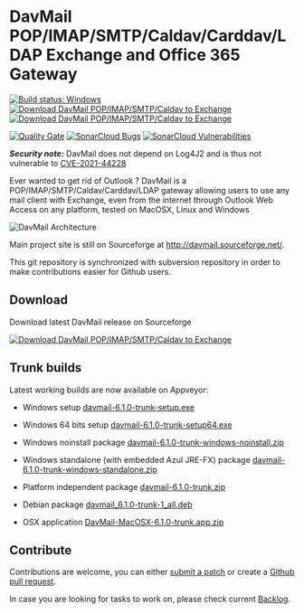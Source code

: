 # DavMail POP/IMAP/SMTP/Caldav/Carddav/LDAP Exchange and Office 365 Gateway

[![Build status: Windows](https://ci.appveyor.com/api/projects/status/d7tx645gwqvprd4g?svg=true)](https://ci.appveyor.com/project/mguessan/davmail)
[![Download DavMail POP/IMAP/SMTP/Caldav to Exchange](https://img.shields.io/sourceforge/dm/davmail.svg)](https://sourceforge.net/projects/davmail/files/latest/download)
[![Download DavMail POP/IMAP/SMTP/Caldav to Exchange](https://img.shields.io/sourceforge/dt/davmail.svg)](https://sourceforge.net/projects/davmail/files/latest/download)

[![Quality Gate](https://sonarcloud.io/api/project_badges/measure?project=mguessan_davmail&metric=alert_status)](https://sonarcloud.io/project/overview?id=mguessan_davmail)
[![SonarCloud Bugs](https://sonarcloud.io/api/project_badges/measure?project=mguessan_davmail&metric=bugs)](https://sonarcloud.io/project/overview?id=mguessan_davmail)
[![SonarCloud Vulnerabilities](https://sonarcloud.io/api/project_badges/measure?project=mguessan_davmail&metric=vulnerabilities)](https://sonarcloud.io/project/overview?id=mguessan_davmail)

**_Security note:_** DavMail does not depend on Log4J2 and is thus not vulnerable to [CVE-2021-44228](https://github.com/advisories/GHSA-jfh8-c2jp-5v3q)

Ever wanted to get rid of Outlook ? DavMail is a POP/IMAP/SMTP/Caldav/Carddav/LDAP gateway allowing users to use any mail client with Exchange, even from the internet through Outlook Web Access on any platform, tested on MacOSX, Linux and Windows

![DavMail Architecture](src/site/resources/images/davmailArchitecture.png)

Main project site is still on Sourceforge at http://davmail.sourceforge.net/.

This git repository is synchronized with subversion repository in order to make contributions easier for Github users.

## Download
Download latest DavMail release on Sourceforge

[![Download DavMail POP/IMAP/SMTP/Caldav to Exchange](https://a.fsdn.com/con/app/sf-download-button)](https://sourceforge.net/projects/davmail/files/davmail/6.1.0/)

## Trunk builds
Latest working builds are now available on Appveyor:

* Windows setup [davmail-6.1.0-trunk-setup.exe](https://ci.appveyor.com/api/projects/mguessan/davmail/artifacts/dist%2Fdavmail-6.1.0-trunk-setup.exe?job=Environment%3A%20JAVA_HOME%3DC%3A%5CProgram%20Files%5CJava%5Cjdk1.8.0)
* Windows 64 bits setup [davmail-6.1.0-trunk-setup64.exe](https://ci.appveyor.com/api/projects/mguessan/davmail/artifacts/dist%2Fdavmail-6.1.0-trunk-setup64.exe?job=Environment%3A%20JAVA_HOME%3DC%3A%5CProgram%20Files%5CJava%5Cjdk1.8.0)
* Windows noinstall package [davmail-6.1.0-trunk-windows-noinstall.zip](https://ci.appveyor.com/api/projects/mguessan/davmail/artifacts/dist%2Fdavmail-6.1.0-trunk-windows-noinstall.zip?job=Environment%3A%20JAVA_HOME%3DC%3A%5CProgram%20Files%5CJava%5Cjdk1.8.0)
* Windows standalone (with embedded Azul JRE-FX) package [davmail-6.1.0-trunk-windows-standalone.zip](https://ci.appveyor.com/api/projects/mguessan/davmail/artifacts/dist%2Fdavmail-6.1.0-trunk-windows-standalone.zip?job=Environment%3A%20JAVA_HOME%3DC%3A%5CProgram%20Files%5CJava%5Cjdk1.8.0)

* Platform independent package [davmail-6.1.0-trunk.zip](https://ci.appveyor.com/api/projects/mguessan/davmail/artifacts/dist%2Fdavmail-6.1.0-trunk.zip?job=Environment%3A%20JAVA_HOME%3DC%3A%5CProgram%20Files%5CJava%5Cjdk1.8.0)

* Debian package [davmail_6.1.0-trunk-1_all.deb](https://ci.appveyor.com/api/projects/mguessan/davmail/artifacts/dist%2Fdavmail_6.1.0-trunk-1_all.deb?job=Environment%3A%20JAVA_HOME%3DC%3A%5CProgram%20Files%5CJava%5Cjdk1.8.0)

* OSX application [DavMail-MacOSX-6.1.0-trunk.app.zip](https://ci.appveyor.com/api/projects/mguessan/davmail/artifacts/dist%2FDavMail-MacOSX-6.1.0-trunk.app.zip?job=Environment%3A%20JAVA_HOME%3DC%3A%5CProgram%20Files%5CJava%5Cjdk1.8.0)

## Contribute
Contributions are welcome, you can either [submit a patch](https://sourceforge.net/p/davmail/patches/) or create a [Github pull request](https://github.com/mguessan/davmail/pulls).

In case you are looking for tasks to work on, please check current
[Backlog](https://sourceforge.net/p/davmail/feature-requests/milestone/Backlog/).


